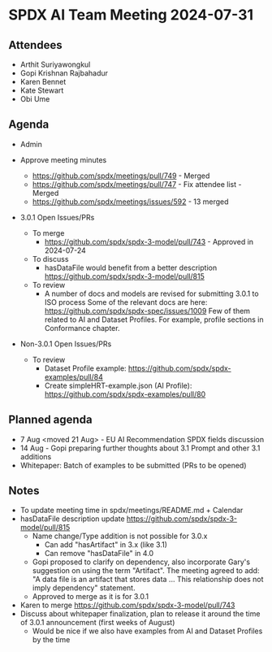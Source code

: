# SPDX AI Team Meeting 2024-07-31

## Attendees

- Arthit Suriyawongkul
- Gopi Krishnan Rajbahadur
- Karen Bennet
- Kate Stewart
- Obi Ume

## Agenda

- Admin
- Approve meeting minutes
  - https://github.com/spdx/meetings/pull/749 - Merged
  - https://github.com/spdx/meetings/pull/747 - Fix attendee list - Merged
  - https://github.com/spdx/meetings/issues/592 - 13 merged 

- 3.0.1 Open Issues/PRs
  - To merge
    - https://github.com/spdx/spdx-3-model/pull/743 - Approved in 2024-07-24
  - To discuss
    - hasDataFile would benefit from a better description
      https://github.com/spdx/spdx-3-model/pull/815
  - To review
    - A number of docs and models are revised for submitting 3.0.1 to ISO process
      Some of the relevant docs are here:
      https://github.com/spdx/spdx-spec/issues/1009
      Few of them related to AI and Dataset Profiles.
      For example, profile sections in Conformance chapter.

- Non-3.0.1 Open Issues/PRs
  - To review
    - Dataset Profile example: https://github.com/spdx/spdx-examples/pull/84
    - Create simpleHRT-example.json (AI Profile): https://github.com/spdx/spdx-examples/pull/80

## Planned agenda

- 7 Aug <moved 21 Aug> - EU AI Recommendation SPDX fields discussion
- 14 Aug - Gopi preparing further thoughts about 3.1 Prompt and other 3.1 additions
- Whitepaper: Batch of examples to be submitted (PRs to be opened)

## Notes

- To update meeting time in spdx/meetings/README.md + Calendar
- hasDataFile description update https://github.com/spdx/spdx-3-model/pull/815
  - Name change/Type addition is not possible for 3.0.x
    - Can add "hasArtifact" in 3.x (like 3.1)
    - Can remove "hasDataFile" in 4.0
  - Gopi proposed to clarify on dependency, also incorporate Gary's suggestion on using the term "Artifact".
    The meeting agreed to add:
    "A data file is an artifact that stores data ... This relationship does not imply dependency" statement.
  - Approved to merge as it is for 3.0.1
- Karen to merge https://github.com/spdx/spdx-3-model/pull/743
- Discuss about whitepaper finalization, plan to release it around the time of 3.0.1 announcement
  (first weeks of August)
  - Would be nice if we also have examples from AI and Dataset Profiles by the time
